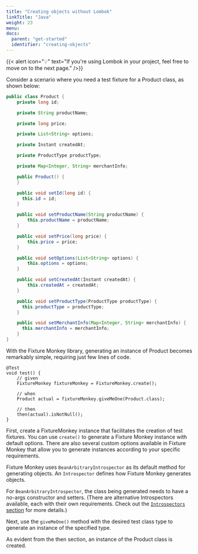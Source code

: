 ```yaml
---
title: "Creating objects without Lombok"
linkTitle: "Java"
weight: 23
menu:
docs:
  parent: "get-started"
  identifier: "creating-objects"
---
```

{{< alert icon="💡" text="If you're using Lombok in your project, feel free to move on to the next page." />}}

Consider a scenario where you need a test fixture for a Product class, as shown below:

```java
public class Product {
    private long id;

    private String productName;

    private long price;

    private List<String> options;

    private Instant createdAt;

    private ProductType productType;

    private Map<Integer, String> merchantInfo;

    public Product() {
    }

    public void setId(long id) {
      this.id = id;
    }

    public void setProductName(String productName) {
        this.productName = productName;
    }

    public void setPrice(long price) {
        this.price = price;
    }

    public void setOptions(List<String> options) {
        this.options = options;
    }

    public void setCreatedAt(Instant createdAt) {
        this.createdAt = createdAt;
    }

    public void setProductType(ProductType productType) {
      this.productType = productType;
    }

    public void setMerchantInfo(Map<Integer, String> merchantInfo) {
      this.merchantInfo = merchantInfo;
    }
}
```

With the Fixture Monkey library, generating an instance of Product becomes remarkably simple, requiring just few lines of code.

```
@Test
void test() {
    // given
    FixtureMonkey fixtureMonkey = FixtureMonkey.create();

    // when
    Product actual = fixtureMonkey.giveMeOne(Product.class);

    // then
    then(actual).isNotNull();
}
```

First, create a FixtureMonkey instance that facilitates the creation of test fixtures. You can use `create()` to generate a Fixture Monkey instance with default options.
There are also several custom options available in Fixture Monkey that allow you to generate instances according to your specific requirements.

Fixture Monkey uses `BeanArbitraryIntrospector` as its default method for generating objects.
An `Introspector` defines how Fixture Monkey generates objects.

For `BeanArbitraryIntrospector`, the class being generated needs to have a no-args constructor and setters.
(There are alternative Introspectors available, each with their own requirements. Check out the [`Introspectors` section](../../generating-objects/introspector) for more details.)

Next, use the `giveMeOne()` method with the desired test class type to generate an instance of the specified type.

As evident from the then section, an instance of the Product class is created.
